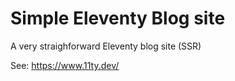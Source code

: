 # Simple Eleventy Blog site

A very straighforward Eleventy blog site (SSR)

See: https://www.11ty.dev/
